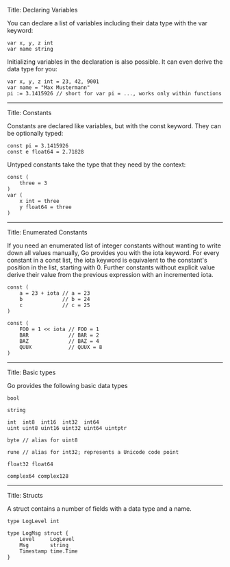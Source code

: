Title: Declaring Variables

You can declare a list of variables including their data type with the var keyword:

	var x, y, z int
	var name string

Initializing variables in the declaration is also possible. It can even derive the data type for you:

	var x, y, z int = 23, 42, 9001
	var name = "Max Mustermann"
	pi := 3.1415926 // short for var pi = ..., works only within functions

---
Title: Constants

Constants are declared like variables, but with the const keyword. They can be optionally typed:

	const pi = 3.1415926
	const e float64 = 2.71828

Untyped constants take the type that they need by the context:

	const (
		three = 3
	)
	var (
		x int = three
		y float64 = three
	)

---
Title: Enumerated Constants

If you need an enumerated list of integer constants without wanting to write down all values
manually, Go provides you with the iota keyword. For every constant in a const list, the
iota keyword is equivalent to the constant's position in the list, starting with 0. Further
constants without explicit value derive their value from the previous expression with an
incremented iota.

	const (
		a = 23 + iota // a = 23
		b             // b = 24
		c             // c = 25
	)

	const (
		FOO = 1 << iota // FOO = 1
		BAR             // BAR = 2
		BAZ             // BAZ = 4
		QUUX            // QUUX = 8
	)

---
Title: Basic types

Go provides the following basic data types

	bool

	string

	int  int8  int16  int32  int64
	uint uint8 uint16 uint32 uint64 uintptr

	byte // alias for uint8

	rune // alias for int32; represents a Unicode code point

	float32 float64

	complex64 complex128

---
Title: Structs

A struct contains a number of fields with a data type and a name.

	type LogLevel int

	type LogMsg struct {
		Level     LogLevel
		Msg       string
		Timestamp time.Time
	}


